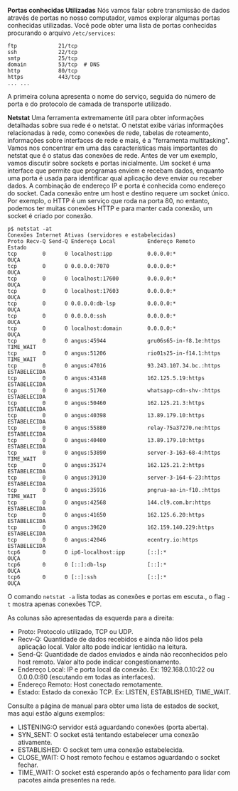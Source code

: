 **Portas conhecidas Utilizadas**
 Nós vamos falar sobre transmissão de dados através de portas no nosso computador, vamos explorar algumas portas conhecidas utilizadas. Você pode obter uma lista de portas conhecidas procurando o arquivo `/etc/services`:

```mkd
ftp             21/tcp
ssh             22/tcp
smtp            25/tcp 
domain          53/tcp  # DNS
http            80/tcp
https           443/tcp
... ...
```

A primeira coluna apresenta o nome do serviço, seguida do número de porta e do protocolo de camada de transporte utilizado.

**Netstat**
 Uma ferramenta extremamente útil para obter informações detalhadas sobre sua rede é o netstat. O netstat exibe várias informações relacionadas à rede, como conexões de rede, tabelas de roteamento, informações sobre interfaces de rede e mais, é a "ferramenta multitasking". Vamos nos concentrar em uma das características mais importantes do netstat que é o status das conexões de rede. Antes de ver um exemplo, vamos discutir sobre sockets e portas inicialmente. Um socket é uma interface que permite que programas enviem e recebam dados, enquanto uma porta é usada para identificar qual aplicação deve enviar ou receber dados. A combinação de endereço IP e porta é conhecida como endereço do socket. Cada conexão entre um host e destino requere um socket único. Por exemplo, o HTTP é um serviço que roda na porta 80, no entanto, podemos ter muitas conexões HTTP e para manter cada conexão, um socket é criado por conexão.

```
p$ netstat -at
Conexões Internet Ativas (servidores e estabelecidas)
Proto Recv-Q Send-Q Endereço Local          Endereço Remoto         Estado      
tcp        0      0 localhost:ipp           0.0.0.0:*               OUÇA      
tcp        0      0 0.0.0.0:7070            0.0.0.0:*               OUÇA      
tcp        0      0 localhost:17600         0.0.0.0:*               OUÇA      
tcp        0      0 localhost:17603         0.0.0.0:*               OUÇA      
tcp        0      0 0.0.0.0:db-lsp          0.0.0.0:*               OUÇA      
tcp        0      0 0.0.0.0:ssh             0.0.0.0:*               OUÇA      
tcp        0      0 localhost:domain        0.0.0.0:*               OUÇA      
tcp        0      0 angus:45944             gru06s65-in-f8.1e:https TIME_WAIT  
tcp        0      0 angus:51206             rio01s25-in-f14.1:https TIME_WAIT  
tcp        0      0 angus:47016             93.243.107.34.bc.:https ESTABELECIDA
tcp        0      0 angus:43148             162.125.5.19:https      ESTABELECIDA
tcp        0      0 angus:51760             whatsapp-cdn-shv-:https ESTABELECIDA
tcp        0      0 angus:50460             162.125.21.3:https      ESTABELECIDA
tcp        0      0 angus:40398             13.89.179.10:https      ESTABELECIDA
tcp        0      0 angus:55880             relay-75a37270.ne:https ESTABELECIDA
tcp        0      0 angus:40400             13.89.179.10:https      ESTABELECIDA
tcp        0      0 angus:53890             server-3-163-68-4:https TIME_WAIT  
tcp        0      0 angus:35174             162.125.21.2:https      ESTABELECIDA
tcp        0      0 angus:39130             server-3-164-6-23:https ESTABELECIDA
tcp        0      0 angus:35916             pngrua-aa-in-f10.:https TIME_WAIT  
tcp        0      0 angus:42568             144.cl9.com.br:https    ESTABELECIDA
tcp        0      0 angus:41650             162.125.6.20:https      ESTABELECIDA
tcp        0      0 angus:39620             162.159.140.229:https   ESTABELECIDA
tcp        0      0 angus:42046             ecentry.io:https        ESTABELECIDA
tcp6       0      0 ip6-localhost:ipp       [::]:*                  OUÇA      
tcp6       0      0 [::]:db-lsp             [::]:*                  OUÇA      
tcp6       0      0 [::]:ssh                [::]:*                  OUÇA  
```

O comando `netstat -a` lista todas as conexões e portas em escuta., o flag `-t` mostra apenas conexões TCP.

As colunas são apresentadas da esquerda para a direita:

* Proto: Protocolo utilizado, TCP ou UDP.
* Recv-Q: Quantidade de dados recebidos e ainda não lidos pela aplicação local. Valor alto pode indicar lentidão na leitura.
* Send-Q: Quantidade de dados enviados e ainda não reconhecidos pelo host remoto. Valor alto pode indicar congestionamento.
* Endereço Local: IP e porta local da conexão. Ex: 192.168.0.10:22 ou 0.0.0.0:80 (escutando em todas as interfaces).
* Endereço Remoto: Host conectado remotamente.
* Estado: Estado da conexão TCP. Ex: LISTEN, ESTABLISHED, TIME_WAIT.

Consulte a página de manual para obter uma lista de estados de socket, mas aqui estão alguns exemplos:

* LISTENING:O servidor está aguardando conexões (porta aberta).
* SYN_SENT: O socket está tentando estabelecer uma conexão ativamente.
* ESTABLISHED: O socket tem uma conexão estabelecida.
* CLOSE_WAIT: O host remoto fechou e estamos aguardando o socket fechar.
* TIME_WAIT: O socket está esperando após o fechamento para lidar com pacotes ainda presentes na rede.